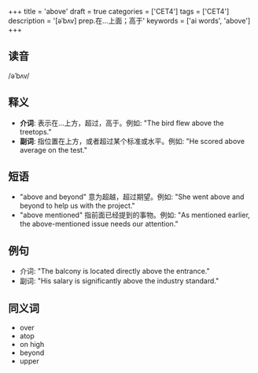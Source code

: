 +++
title = 'above'
draft = true
categories = ['CET4']
tags = ['CET4']
description = '[əˈbʌv] prep.在…上面；高于'
keywords = ['ai words', 'above']
+++

## 读音
/əˈbʌv/

## 释义
- **介词**: 表示在...上方，超过，高于。例如: "The bird flew above the treetops." 
- **副词**: 指位置在上方，或者超过某个标准或水平。例如: "He scored above average on the test."

## 短语
- "above and beyond" 意为超越，超过期望。例如: "She went above and beyond to help us with the project."
- "above mentioned" 指前面已经提到的事物。例如: "As mentioned earlier, the above-mentioned issue needs our attention."

## 例句
- 介词: "The balcony is located directly above the entrance."
- 副词: "His salary is significantly above the industry standard."

## 同义词
- over
- atop
- on high
- beyond
- upper
